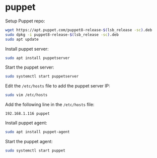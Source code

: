 # puppet

Setup Puppet repo:
```bash
wget https://apt.puppet.com/puppet8-release-$(lsb_release -sc).deb
sudo dpkg -i puppet8-release-$(lsb_release -sc).deb
sudo apt update
```

Install puppet server:
```bash
sudo apt install puppetserver
```

Start the puppet server:
```bash
sudo systemctl start puppetserver
```

Edit the `/etc/hosts` file to add the puppet server IP:
```bash
sudo vim /etc/hosts
```

Add the following line in the `/etc/hosts` file:
```
192.168.1.116 puppet
```

Install puppet agent:
```bash
sudo apt install puppet-agent
```

Start the puppet agent:
```bash
sudo systemctl start puppet
```

